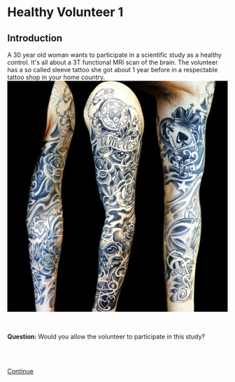 # Healthy Volunteer 1

## Introduction

A 30 year old woman wants to participate in a scientific study as a 
healthy control. It's all about a 3T functional MRI scan of the brain.
The volunteer has a so called sleeve tattoo she got about 1 year before
in a respectable tattoo shop in your home country.
![](tattoo.jpg)

<br>

**Question:** Would you allow the volunteer to participate in this study?

<br>
<br>

[Continue](case_part2.md)
